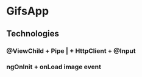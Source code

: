 # GifsApp

## Technologies
### @ViewChild + Pipe | + HttpClient + @Input
### ngOnInit + onLoad image event
